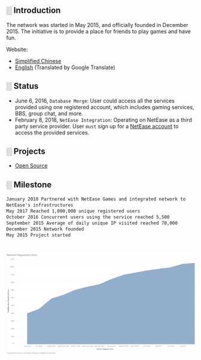 ## **░ Introduction**
The network was started in May 2015, and officially founded in December 2015. The initiative is to provide a place for friends to play games and have fun.

Website: 
- [Simplified Chinese](http://www.mcxssg.net/)
- [English](https://pixeltimenet.github.io/) (Translated by Google Translate)

## **░ Status**
- June 6, 2016, `Database Merge`: User could access all the services provided using one registered account, which includes gaming services, BBS, group chat, and more.
- February 8, 2018, `NetEase Integration`:   Operating on NetEase as a third party service provider. User `must` sign up for a [NetEase account](http://forums.netease-na.com/register/) to access the provided services.

## **░ Projects**
-  [Open Source](https://github.com/PixelTimeNet/Open_Source)

## **░ Milestone**
    January 2018 Partnered with NetEase Games and integrated network to NetEase's infrastructures
    May 2017 Reached 1,000,000 unique registered users
    October 2016 Concurrent users using the service reached 5,500
    September 2015 Average of daily unique IP visited reached 70,000
    December 2015 Network founded
    May 2015 Project started
# <img src="images/Sheet.png" alt="Status Sheet 1" align="center">